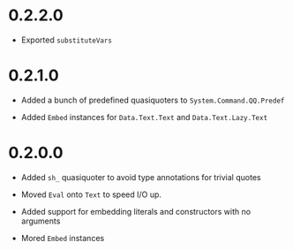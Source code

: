 0.2.2.0
=======

  * Exported `substituteVars`

0.2.1.0
=======

  * Added a bunch of predefined quasiquoters to `System.Command.QQ.Predef`

  * Added `Embed` instances for `Data.Text.Text` and `Data.Text.Lazy.Text`

0.2.0.0
=======

  * Added `sh_` quasiquoter to avoid type annotations for trivial quotes

  * Moved `Eval` onto `Text` to speed I/O up.

  * Added support for embedding literals and constructors with no arguments

  * Mored `Embed` instances
